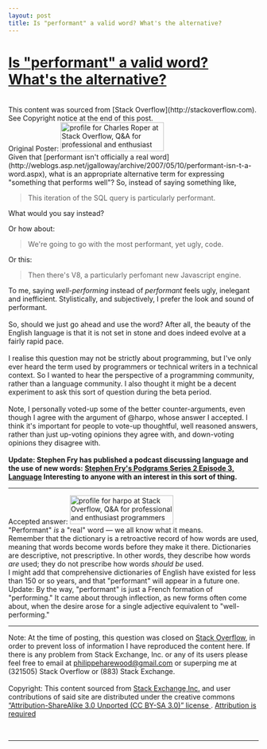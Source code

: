 ```yaml
---
layout: post
title: Is "performant" a valid word? What's the alternative?
---
```


<h1>
<a href="http://stackoverflow.com/questions/44105/is-performant-a-valid-word-whats-the-alternative" rel="nofollow">Is "performant" a valid word? What's the alternative?</a>
</h1>
<br>
This content was sourced from [Stack Overflow](http://stackoverflow.com). See Copyright notice at the end of this post.  
<br>
Original Poster:  
<a href="http://stackoverflow.com/users/1944/charles-roper" style="text-decoration: none;"><img src="http://stackoverflow.com/users/flair/1944.png?theme=clean" width="208" height="58" alt="profile for Charles Roper at Stack Overflow, Q&amp;A for professional and enthusiast programmers">
</a>  
<br>
Given that [performant isn't officially a real word](http://weblogs.asp.net/jgalloway/archive/2007/05/10/performant-isn-t-a-word.aspx), what is an appropriate alternative term for expressing "something that performs well"? So, instead of saying something like,

> This iteration of the SQL query is particularly performant.

What would you say instead?

Or how about:

> We're going to go with the most performant, yet ugly, code.

Or this:

> Then there's V8, a particularly perfomant new Javascript engine.

To me, saying *well-performing* instead of *performant* feels ugly, inelegant and inefficient. Stylistically, and subjectively, I prefer the look and sound of performant.  
<br>
So, should we just go ahead and use the word? After all, the beauty of the English language is that it is not set in stone and does indeed evolve at a fairly rapid pace.  
<br>
I realise this question may not be strictly about programming, but I've only ever heard the term used by programmers or technical writers in a technical context. So I wanted to hear the perspective of a programming community, rather than a language community. I also thought it might be a decent experiment to ask this sort of question during the beta period.  
<br>
Note, I personally voted-up some of the better counter-arguments, even though I agree with the argument of @harpo, whose answer I accepted. I think it's important for people to vote-up thoughtful, well reasoned answers, rather than just up-voting opinions they agree with, and down-voting opinions they disagree with.  
<br>
**Update: Stephen Fry has published a podcast discussing language and the use of new words:
[Stephen Fry's Podgrams Series 2 Episode 3, Language](http://www.stephenfry.com/2008/12/22/series-2-episode-3-language/)
Interesting to anyone with an interest in this sort of thing.**  
<hr>
Accepted answer:  
<a href="http://stackoverflow.com/users/4525/harpo" style="text-decoration: none;"><img src="http://stackoverflow.com/users/flair/4525.png?theme=clean" width="208" height="58" alt="profile for harpo at Stack Overflow, Q&amp;A for professional and enthusiast programmers">
</a>  
<br>
"Performant" <em>is</em> a "real" word &#8212; we all know what it means.  
<br>
Remember that the dictionary is a retroactive record of how words are used, meaning that words become words before they make it there.  Dictionaries are descriptive, not prescriptive.  In other words, they describe how words <em>are</em> used; they do not prescribe how words <em>should be</em> used.  
<br>
I might add that comprehensive dictionaries of English have existed for less than 150 or so years, and that "performant" will appear in a future one.  
<br>
Update: By the way, "performant" is just a French formation of "performing."  It came about through inflection, as new forms often come about, when the desire arose for a single adjective equivalent to "well-performing."  

---

Note: At the time of posting, this question was closed on [Stack Overflow](http://stackoverflow), in order to prevent loss of information I have reproduced the content here. If there is any problem from Stack Exchange, Inc. or any of its users please feel free to email at philippeharewood@gmail.com or superping me at (321505) Stack Overflow or (883) Stack Exchange.  
<br>
Copyright: This content sourced from [Stack Exchange,Inc.](http://stackexchange.com) and user contributions of said site are distributed under the creative commons [“Attribution-ShareAlike 3.0 Unported (CC BY-SA 3.0)” license ](http://creativecommons.org/licenses/by-sa/3.0/). [Attribution is required](http://blog.stackoverflow.com/2009/06/attribution-required/)   

<br>                                                                                     

---
